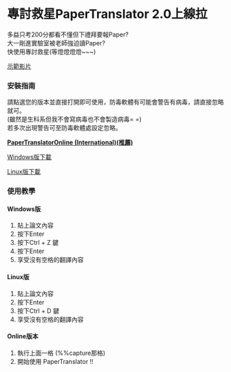 # 專討救星PaperTranslator 2.0上線拉

多益只考200分都看不懂但下禮拜要報Paper?<BR>
大一剛進實驗室被老師強迫讀Paper?<BR>
快使用專討救星(等燈燈燈燈~~~)<BR>
  
[示範影片](https://youtu.be/tXA9LN5PKIw)<BR>
  
### 安裝指南
請點選您的版本並直接打開即可使用，防毒軟體有可能會警告有病毒，請直接忽略就可。<BR>
(雖然是生科系但我不會寫病毒也不會製造病毒= =)<BR>
若多次出現警告可至防毒軟體處設定忽略。<BR>
   
[__PaperTranslatorOnline (International)(推薦)__](https://colab.research.google.com/drive/1Tpcm4W9FRBnxUkuhE8HuicNBm1jFvyTo)<BR>
   
[Windows版下載](https://github.com/z987525877/PaperTranslator/raw/main/win_version/dist/PaperTranslator_WIN.exe) <BR>

[Linux版下載](https://github.com/z987525877/PaperTranslator/raw/main/linux_version/dist/PaperTranslator_LINUX)<BR>

### 使用教學
#### Windows版
  
1. 貼上論文內容
2. 按下Enter
3. 按下Ctrl + Z 鍵
4. 按下Enter
5. 享受沒有空格的翻譯內容
  
#### Linux版
1. 貼上論文內容
2. 按下Enter
3. 按下Ctrl + D 鍵
4. 享受沒有空格的翻譯內容
   
#### Online版本
1. 執行上面一格 (%%capture那格)
2. 開始使用 PaperTranslator !!



